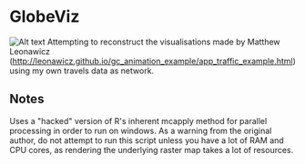 # GlobeViz
![Alt text](loop.gif "You spin me right round!")
Attempting to reconstruct the visualisations made by Matthew Leonawicz (http://leonawicz.github.io/gc_animation_example/app_traffic_example.html) using my own travels data as network.

## Notes
Uses a "hacked" version of R's inherent mcapply method for parallel processing in order to run on windows. As a warning from the original author, do not attempt to run this script unless you have a lot of RAM and CPU cores, as rendering the underlying raster map takes a lot of resources.